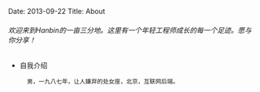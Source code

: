Date: 2013-09-22
Title: About

###### 欢迎来到Hanbin的一亩三分地。这里有一个年轻工程师成长的每一个足迹。愿与你分享！

* 自我介绍


		男，一九八七年，让人嫌弃的处女座，北京，互联网后端。
